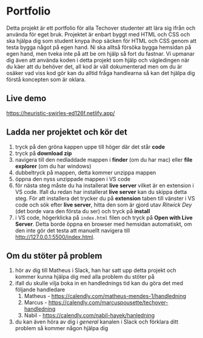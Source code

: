# Portfolio

Detta projekt är ett portfolio för alla Techover studenter att lära sig ifrån och använda för eget bruk. Projektet är enbart byggt med HTML och CSS och ska hjälpa dig som student knypa ihop säcken för HTML och CSS genom att testa bygga något på egen hand. Ni ska alltså försöka bygga hemsidan på egen hand, men tveka inte på att be om hjälp så fort du fastnar. Vi upmanar dig även att använda koden i detta projekt som hjälp och vägledingen när du käer att du behöver det, all kod är väll dokumenterad men om du är osäker vad viss kod gör kan du alltid fråga handlearna så kan det hjälpa dig förstå koncepten som är oklara.

## Live demo 
https://heuristic-swirles-ed126f.netlify.app/

## Ladda ner projektet och kör det
1. tryck på den gröna kappen uppe till höger där det står **code**
2. tryck på **download zip**
3. navigera till den nedladdade mappen i **finder** (om du har mac) eller **file explorer** (om du har windows)
4. dubbeltryck på mappen, detta kommer unzippa mappen
5. öppna den nyss unzippade mappen i VS code
6. för nästa steg måste du ha installerat **live server** vilket är en extension i VS code. Ifall du redan har installerat **live server** kan du skippa detta steg. För att installera det trycker du på **extension** taben till vänster i VS code och sök efter **live server**, hitta den som är gjord utav *Ritwick Dey* (det borde vara den första du ser) och tryck på **install**
7. i VS code, högerklicka på `index.html` filen och tryck på **Open with Live Server**. Detta borde öppna en browser med hemsidan automatiskt, om den inte gör det testa att manuellt navigera till http://127.0.0.1:5500/index.html.

## Om du stöter på problem
1. hör av dig till Matheus i Slack, han har satt upp detta projekt och kommer kunna hjälpa dig med alla problem du stöter på
2. ifall du skulle vilja boka in en handlednings tid kan du göra det med följande handledare
    1. Matheus - https://calendly.com/matheus-mendes-1/handledning
    2. Marcus - https://calendly.com/marcuspousette/techover-handledning
    3. Nabil - https://calendly.com/nabil-hayek/hanledning
4. du kan även höra av dig i *general* kanalen i Slack och förklara ditt problem så kommer någon hjälpa dig
